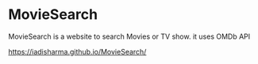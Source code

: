 # MovieSearch

MovieSearch is a website to search Movies or TV show. it uses OMDb API

https://iadisharma.github.io/MovieSearch/
